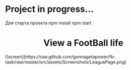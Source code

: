 # Project in progress...
Для старта проекта 
npm install
npm start 
<h1 align="center">View a FootBall life</h1>
![screen](https://raw.github.com/gonnagetapower/fb-task/raw/master/src/assets/Screenshots/LeaguePage.png)
